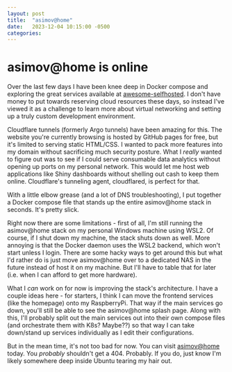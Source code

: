 ```yaml
---
layout: post
title:  "asimov@home"
date:   2023-12-04 10:15:00 -0500
categories:
---
```


# asimov@home is online

Over the last few days I have been knee deep in Docker compose and exploring the great services available at [awesome-selfhosted](https://awesome-selfhosted.net/). I don't have money to put towards reserving cloud resources these days, so instead I've viewed it as a challenge to learn more about virtual networking and setting up a truly custom development environment.

Cloudflare tunnels (formerly Argo tunnels) have been amazing for this. The website you're currently browsing is hosted by GitHub pages for free, but it's limited to serving static HTML/CSS. I wanted to pack more features into my domain without sacrificing much security posture. What I *really* wanted to figure out was to see if I could serve consumable data analytics without opening up ports on my personal network. This would let me host web applications like Shiny dashboards without shelling out cash to keep them online. Cloudflare's tunneling agent, cloudflared, is perfect for that.

With a little elbow grease (and a lot of DNS troubleshooting), I put together a Docker compose file that stands up the entire asimov@home stack in seconds. It's pretty slick.

Right now there are some limitations - first of all, I'm still running the asimov@home stack on my personal Windows machine using WSL2. Of course, if I shut down my machine, the stack shuts down as well. More annoying is that the Docker daemon uses the WSL2 backend, which won't start unless I login. There are some hacky ways to get around this but what I'd rather do is just move asimov@home over to a dedicated NAS in the future instead of host it on my machine. But I'll have to table that for later (i.e. when I can afford to get more hardware).

What I *can* work on for now is improving the stack's architecture. I have a couple ideas here - for starters, I think I can move the frontend services (like the homepage) onto my RaspberryPi. That way if the main services go down, you'll still be able to see the asimov@home splash page. Along with this, I'll probably split out the main services out into their own compose files (and orchestrate them with K8s? Maybe??) so that way I can take down/stand up services individually as I edit their configurations.

But in the mean time, it's not too bad for now. You can visit [asimov@home](https://asimov.calcifer.cloud) today. You *probably* shouldn't get a 404. Probably. If you do, just know I'm likely somewhere deep inside Ubuntu tearing my hair out.

